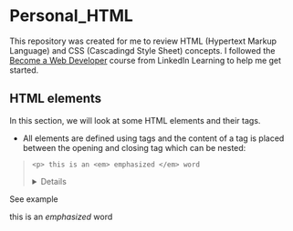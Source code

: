 # Personal_HTML

This repository was created for me to review HTML (Hypertext Markup Language) and CSS (Cascadingd Style Sheet) concepts. I followed the [Become a Web Developer](https://www.linkedin.com/learning/paths/become-a-web-developer?u=36758476) course from LinkedIn Learning to help me get started.

## HTML elements

In this section, we will look at some HTML elements and their tags. 

- All elements are defined using tags and the content of a tag is placed between the opening and closing tag which can be nested:

> `<p> this is an <em> emphasized </em> word` 
> <details>
  <summary> See example </summary>
    <p> this is an <em> emphasized </em> word 
</details>
